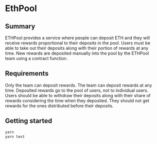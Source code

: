 # EthPool

## Summary
ETHPool provides a service where people can deposit ETH and they will receive rewards proportional to their deposits in the pool. Users must be able to take out their deposits along with their portion of rewards at any time. New rewards are deposited manually into the pool by the ETHPool team using a contract function.

## Requirements
Only the team can deposit rewards.
The team can deposit rewards at any time.
Deposited rewards go to the pool of users, not to individual users.
Users should be able to withdraw their deposits along with their share of rewards considering the time when they deposited. They should not get rewards for the ones distributed before their deposits.

## Getting started

```bash
yarn
yarn test
```
